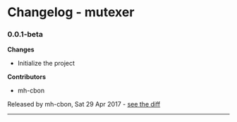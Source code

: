 # Changelog - mutexer

### 0.0.1-beta

__Changes__

- Initialize the project

__Contributors__

- mh-cbon

Released by mh-cbon, Sat 29 Apr 2017 -
[see the diff](https://github.com/mh-cbon/mutexer/compare/127849731281a9c7dc8eb638e476590b44d31b95...0.0.1-beta#diff)
______________


